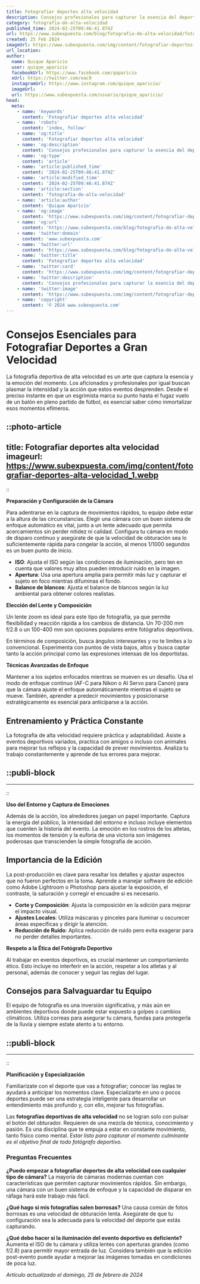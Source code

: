```yaml
---
title: Fotografiar deportes alta velocidad
description: Consejos profesionales para capturar la esencia del deporte en alta velocidad. Domina tu cámara y toma fotos impresionantes en acción.
category: fotografia-de-alta-velocidad
published_time: 2024-02-25T09:46:41.874Z
url: https://www.subexpuesta.com/blog/fotografia-de-alta-velocidad/fotografiar-deportes-alta-velocidad
created: 25 Feb 2024
imageUrl: https://www.subexpuesta.com/img/content/fotografiar-deportes-alta-velocidad_1.webp
url_location:
author:
  name: Quique Aparicio
  user: quique_aparicio
  facebookUrl: https://www.facebook.com/qaparicio
  xUrl: https://twitter.com/eac9
  instagramUrl: https://www.instagram.com/quique_aparicio/
  imageUrl: 
  url: https://www.subexpuesta.com/usuario/quique_aparicio/
head:
  meta:
    - name: 'keywords'
      content: 'Fotografiar deportes alta velocidad'
    - name: 'robots'
      content: 'index, follow'
    - name: 'og:title'
      content: 'Fotografiar deportes alta velocidad'
    - name: 'og:description'
      content: 'Consejos profesionales para capturar la esencia del deporte en alta velocidad. Domina tu cámara y toma fotos impresionantes en acción.'
    - name: 'og:type'
      content: 'article'
    - name: 'article:published_time'
      content: '2024-02-25T09:46:41.874Z'
    - name: 'article:modified_time'
      content: '2024-02-25T09:46:41.874Z'
    - name: 'article:section'
      content: 'fotografia-de-alta-velocidad'
    - name: 'article:author'
      content: 'Quique Aparicio'
    - name: 'og:image'
      content: 'https://www.subexpuesta.com/img/content/fotografiar-deportes-alta-velocidad_1.webp'
    - name: 'og:url'
      content: 'https://www.subexpuesta.com/blog/fotografia-de-alta-velocidad/fotografiar-deportes-alta-velocidad'
    - name: 'twitter:domain'
      content: 'www.subexpuesta.com'
    - name: 'twitter:url'
      content: 'https://www.subexpuesta.com/blog/fotografia-de-alta-velocidad/fotografiar-deportes-alta-velocidad'
    - name: 'twitter:title'
      content: 'Fotografiar deportes alta velocidad'
    - name: 'twitter:card'
      content: 'https://www.subexpuesta.com/img/content/fotografiar-deportes-alta-velocidad_1.webp'
    - name: 'twitter:description'
      content: 'Consejos profesionales para capturar la esencia del deporte en alta velocidad. Domina tu cámara y toma fotos impresionantes en acción.'
    - name: 'twitter:image'
      content: 'https://www.subexpuesta.com/img/content/fotografiar-deportes-alta-velocidad_1.webp'
    - name: 'copyright'
      content: '© 2024 www.subexpuesta.com'
---
```

# Consejos Esenciales para Fotografiar Deportes a Gran Velocidad

La fotografía deportiva de alta velocidad es un arte que captura la esencia y la emoción del momento. Los aficionados y profesionales por igual buscan plasmar la intensidad y la acción que estos eventos desprenden. Desde el preciso instante en que un esgrimista marca su punto hasta el fugaz vuelo de un balón en pleno partido de fútbol, es esencial saber cómo inmortalizar esos momentos efímeros.

## 
::photo-article
---
title: Fotografiar deportes alta velocidad
imageurl: https://www.subexpuesta.com/img/content/fotografiar-deportes-alta-velocidad_1.webp
---
::



**Preparación y Configuración de la Cámara**

Para adentrarse en la captura de movimientos rápidos, tu equipo debe estar a la altura de las circunstancias. Elegir una cámara con un buen sistema de enfoque automático es vital, junto a un lente adecuado que permita acercamientos sin perder nitidez ni calidad. Configura tu cámara en modo de disparo continuo y asegúrate de que la velocidad de obturación sea lo suficientemente rápida para congelar la acción, al menos 1/1000 segundos es un buen punto de inicio.

- **ISO**: Ajusta el ISO según las condiciones de iluminación, pero ten en cuenta que valores muy altos pueden introducir ruido en la imagen.
- **Apertura**: Usa una apertura amplia para permitir más luz y capturar el sujeto en foco mientras difuminas el fondo.
- **Balance de blancos**: Ajusta el balance de blancos según la luz ambiental para obtener colores realistas.

**Elección del Lente y Composición**

Un lente zoom es ideal para este tipo de fotografía, ya que permite flexibilidad y reacción rápida a los cambios de distancia. Un 70-200 mm f/2.8 o un 100-400 mm son opciones populares entre fotógrafos deportivos.

En términos de composición, busca ángulos interesantes y no te limites a lo convencional. Experimenta con puntos de vista bajos, altos y busca captar tanto la acción principal como las expresiones intensas de los deportistas.

**Técnicas Avanzadas de Enfoque**

Mantener a los sujetos enfocados mientras se mueven es un desafío. Usa el modo de enfoque continuo (AF-C para Nikon o AI Servo para Canon) para que la cámara ajuste el enfoque automáticamente mientras el sujeto se mueve. También, aprender a predecir movimientos y posicionarse estratégicamente es esencial para anticiparse a la acción.

## Entrenamiento y Práctica Constante

La fotografía de alta velocidad requiere práctica y adaptabilidad. Asiste a eventos deportivos variados, practica con amigos o incluso con animales para mejorar tus reflejos y la capacidad de prever movimientos. Analiza tu trabajo constantemente y aprende de tus errores para mejorar.

## 
  ::publi-block
  ---
  ---
  ::
  
  

**Uso del Entorno y Captura de Emociones**

Además de la acción, los alrededores juegan un papel importante. Captura la energía del público, la intensidad del entorno e incluso incluye elementos que cuenten la historia del evento. La emoción en los rostros de los atletas, los momentos de tensión y la euforia de una victoria son imágenes poderosas que transcienden la simple fotografía de acción.

## Importancia de la Edición

La post-producción es clave para resaltar los detalles y ajustar aspectos que no fueron perfectos en la toma. Aprende a manejar software de edición como Adobe Lightroom o Photoshop para ajustar la exposición, el contraste, la saturación y corregir el encuadre si es necesario.

- **Corte y Composición**: Ajusta la composición en la edición para mejorar el impacto visual.
- **Ajustes Locales**: Utiliza máscaras y pinceles para iluminar u oscurecer áreas específicas y dirigir la atención.
- **Reducción de Ruido**: Aplica reducción de ruido pero evita exagerar para no perder detalles importantes.

**Respeto a la Ética del Fotógrafo Deportivo**

Al trabajar en eventos deportivos, es crucial mantener un comportamiento ético. Esto incluye no interferir en la acción, respetar a los atletas y al personal, además de conocer y seguir las reglas del lugar.

## Consejos para Salvaguardar tu Equipo

El equipo de fotografía es una inversión significativa, y más aún en ambientes deportivos donde puede estar expuesto a golpes o cambios climáticos. Utiliza correas para asegurar tu cámara, fundas para protegerla de la lluvia y siempre estate atento a tu entorno.

## 
  ::publi-block
  ---
  ---
  ::
  
  

**Planificación y Especialización**

Familiarízate con el deporte que vas a fotografiar; conocer las reglas te ayudará a anticipar los momentos clave. Especializarte en uno o pocos deportes puede ser una estrategia inteligente para desarrollar un entendimiento más profundo y, con ello, mejorar tus fotografías.

Las **fotografías deportivas de alta velocidad** no se logran solo con pulsar el botón del obturador. Requieren de una mezcla de técnica, conocimiento y pasión. Es una disciplina que te empuja a estar en constante movimiento, tanto físico como mental. *Estar listo para capturar el momento culminante es el objetivo final de todo fotógrafo deportivo.*

### Preguntas Frecuentes

**¿Puedo empezar a fotografiar deportes de alta velocidad con cualquier tipo de cámara?**
La mayoría de cámaras modernas cuentan con características que permiten capturar movimientos rápidos. Sin embargo, una cámara con un buen sistema de enfoque y la capacidad de disparar en ráfaga hará este trabajo más fácil.

**¿Qué hago si mis fotografías salen borrosas?**
Una causa común de fotos borrosas es una velocidad de obturación lenta. Asegúrate de que tu configuración sea la adecuada para la velocidad del deporte que estás capturando.

**¿Qué debo hacer si la iluminación del evento deportivo es deficiente?**
Aumenta el ISO de tu cámara y utiliza lentes con aperturas grandes (como f/2.8) para permitir mayor entrada de luz. Considera también que la edición post-evento puede ayudar a mejorar las imágenes tomadas en condiciones de poca luz.

_Artículo actualizado el domingo, 25 de febrero de 2024_